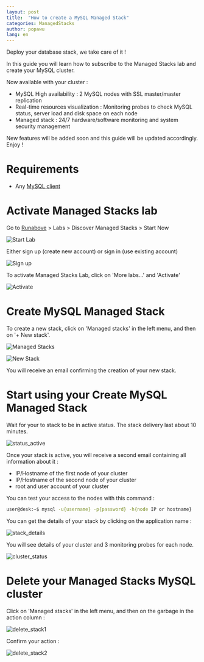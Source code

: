 ```yaml
---
layout: post
title:  "How to create a MySQL Managed Stack"
categories: ManagedStacks
author: popawu
lang: en
---
```


Deploy your database stack, we take care of it !

In this guide you will learn how to subscribe to the Managed Stacks lab and create your MySQL cluster.

Now available with your cluster :

- MySQL High availability : 2 MySQL nodes with SSL master/master replication
- Real-time resources visualization : Monitoring probes to check MySQL status, server load and disk space on each node
- Managed stack : 24/7 hardware/software monitoring and system security management

New features will be added soon and this guide will be updated accordingly.
Enjoy !


Requirements
============

 * Any [MySQL client][programs-client]

Activate Managed Stacks lab
===========================

Go to [Runabove][runabove] > Labs > Discover Managed Stacks > Start Now

![Start Lab][]

Either sign up (create new account) or sign in (use existing account)

![Sign up][]

To activate Managed Stacks Lab, click on 'More labs...' and 'Activate'

![Activate][]

Create MySQL Managed Stack
============================

To create a new stack, click on 'Managed stacks' in the left menu, and then on '+ New stack'.

![Managed Stacks][]

![New Stack][]

You will receive an email confirming the creation of your new stack.

Start using your Create MySQL Managed Stack
===========================================

Wait for your to stack to be in active status. The stack delivery last about 10 minutes.

![status_active][]

Once your stack is active, you will receive a second email containing all information about it :
* IP/Hostname of the first node of your cluster
* IP/Hostname of the second node of your cluster
* root and user account of your cluster

You can test your access to the nodes with this command :
```bash
user@desk:~$ mysql -u{username} -p{password} -h{node IP or hostname}
```

You can get the details of your stack by clicking on the application name :

![stack_details][]

You will see details of your cluster and 3 monitoring probes for each node.

![cluster_status][]

Delete your Managed Stacks MySQL cluster
========================================

Click on 'Managed stacks' in the left menu, and then on the garbage in the action column :

![delete_stack1][]

Confirm your action :

![delete_stack2][]

[programs-client]: http://dev.mysql.com/doc/refman/5.7/en/programs-client.html
[runabove]:https://www.runabove.com/index.xml
[Start Lab]: /images/2015-12-10-create-mysql-managed-stack/start.png
[Sign up]: /images/2015-12-10-create-mysql-managed-stack/signup.png
[Activate]: /images/2015-12-10-create-mysql-managed-stack/activate.png
[Managed Stacks]: /images/2015-12-10-create-mysql-managed-stack/menu_managed.png
[New Stack]: /images/2015-12-10-create-mysql-managed-stack/new_stack.png
[status_active]: /images/2015-12-10-create-mysql-managed-stack/status_active.png
[stack_details]: /images/2015-12-10-create-mysql-managed-stack/stack_details.png
[cluster_status]: /images/2015-12-10-create-mysql-managed-stack/cluster_status.png
[delete_stack1]: /images/2015-12-10-create-mysql-managed-stack/delete_stack1.png
[delete_stack2]: /images/2015-12-10-create-mysql-managed-stack/delete_stack2.png
